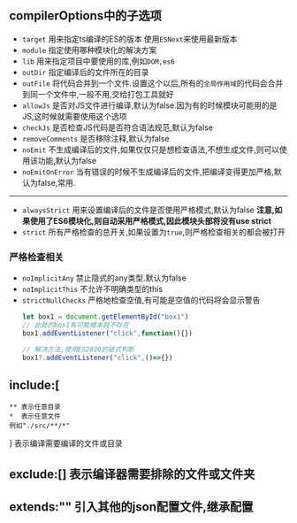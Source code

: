 ## compilerOptions中的子选项
+ `target` 用来指定ts编译的ES的版本 使用`ESNext`来使用最新版本
+ `module` 指定使用哪种模块化的解决方案
+ `lib` 用来指定项目中要使用的库,例如`DOM,es6`
+ `outDir` 指定编译后的文件所在的目录
+ `outFile` 将代码合并到一个文件.设置这个以后,所有的`全局作用域`的代码会合并到同一个文件中,一般不用,交给打包工具就好
+ `allowJs` 是否对JS文件进行编译,默认为false.因为有的时候模块可能用的是JS,这时候就需要使用这个选项
+ `checkJs` 是否检查JS代码是否符合语法规范,默认为false
+ `removeComments` 是否移除注释,默认为false
+ `noEmit` 不生成编译后的文件,如果仅仅只是想检查语法,不想生成文件,则可以使用该功能,默认为false
+ `noEmitOnError` 当有错误的时候不生成编译后的文件,把编译变得更加严格,默认为false,常用.

***

+ `alwaysStrict` 用来设置编译后的文件是否使用严格模式,默认为false
**注意,如果使用了ES6模块化,则自动采用严格模式,因此模块头部将没有use strict**
+ `strict` 所有严格检查的总开关,如果设置为`true`,则严格检查相关的都会被打开

### 严格检查相关
+ `noImplicitAny` 禁止隐式的any类型.默认为false
+ `noImplicitThis` 不允许不明确类型的this
+ `strictNullChecks` 严格地检查空值,有可能是空值的代码将会显示警告
    ``` js
    let box1 = document.getElementById("box1")
    // 此处的box1有可能根本就不存在
    box1.addEventListener("click",function(){})

    // 解决方法,使用ES2020的链式判断
    box1?.addEventListener("click",()=>{})
    ```
## include:[
    ** 表示任意目录
    *  表示任意文件
    例如"./src/**/*"
] 表示编译需要编译的文件或目录
## exclude:[] 表示编译器需要排除的文件或文件夹
## extends:"" 引入其他的json配置文件,继承配置
